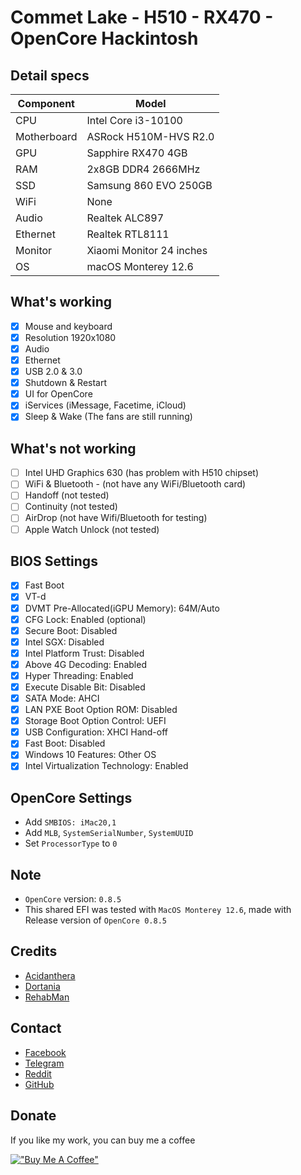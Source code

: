 # Commet Lake - H510 - RX470 - OpenCore Hackintosh

## Detail specs

| Component   | Model                    |
| ----------- | ------------------------ |
| CPU         | Intel Core i3-10100      |
| Motherboard | ASRock H510M-HVS R2.0    |
| GPU         | Sapphire RX470 4GB       |
| RAM         | 2x8GB DDR4 2666MHz       |
| SSD         | Samsung 860 EVO 250GB    |
| WiFi        | None                     |
| Audio       | Realtek ALC897           |
| Ethernet    | Realtek RTL8111          |
| Monitor     | Xiaomi Monitor 24 inches |
| OS          | macOS Monterey 12.6      |

## What's working

- [x] Mouse and keyboard
- [x] Resolution 1920x1080
- [x] Audio
- [x] Ethernet
- [x] USB 2.0 & 3.0
- [x] Shutdown & Restart
- [x] UI for OpenCore
- [x] iServices (iMessage, Facetime, iCloud)
- [x] Sleep & Wake (The fans are still running)

## What's not working

- [ ] Intel UHD Graphics 630 (has problem with H510 chipset)
- [ ] WiFi & Bluetooth - (not have any WiFi/Bluetooth card)
- [ ] Handoff (not tested)
- [ ] Continuity (not tested)
- [ ] AirDrop (not have Wifi/Bluetooth for testing)
- [ ] Apple Watch Unlock (not tested)

## BIOS Settings

- [x] Fast Boot
- [x] VT-d
- [x] DVMT Pre-Allocated(iGPU Memory): 64M/Auto
- [x] CFG Lock: Enabled (optional)
- [x] Secure Boot: Disabled
- [x] Intel SGX: Disabled
- [x] Intel Platform Trust: Disabled
- [x] Above 4G Decoding: Enabled
- [x] Hyper Threading: Enabled
- [x] Execute Disable Bit: Disabled
- [x] SATA Mode: AHCI
- [x] LAN PXE Boot Option ROM: Disabled
- [x] Storage Boot Option Control: UEFI
- [x] USB Configuration: XHCI Hand-off
- [x] Fast Boot: Disabled
- [x] Windows 10 Features: Other OS
- [x] Intel Virtualization Technology: Enabled

## OpenCore Settings

- Add `SMBIOS: iMac20,1`
- Add `MLB`, `SystemSerialNumber`, `SystemUUID`
- Set `ProcessorType` to `0`

## Note

- `OpenCore` version: `0.8.5`
- This shared EFI was tested with `MacOS Monterey 12.6`, made with Release version of `OpenCore 0.8.5`
## Credits

- [Acidanthera](https://github.com/acidanthera)
- [Dortania](https://dortania.github.io/OpenCore-Install-Guide/)
- [RehabMan](https://github.com/RehabMan)

## Contact

- [Facebook](https://facebook.com/buiducnhat47)
- [Telegram](https://t.me/buiducnhat)
- [Reddit](https://reddit.com/user/gerpann)
- [GitHub](https://github.com/buiducnhat)

## Donate

If you like my work, you can buy me a coffee

[!["Buy Me A Coffee"](https://www.buymeacoffee.com/assets/img/custom_images/orange_img.png)](https://www.buymeacoffee.com/buiducnhat)
